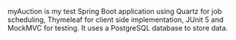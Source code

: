myAuction is my test Spring Boot application using Quartz for job scheduling, Thymeleaf for client side implementation, JUnit 5 and MockMVC for testing. It uses a PostgreSQL database to store data.
